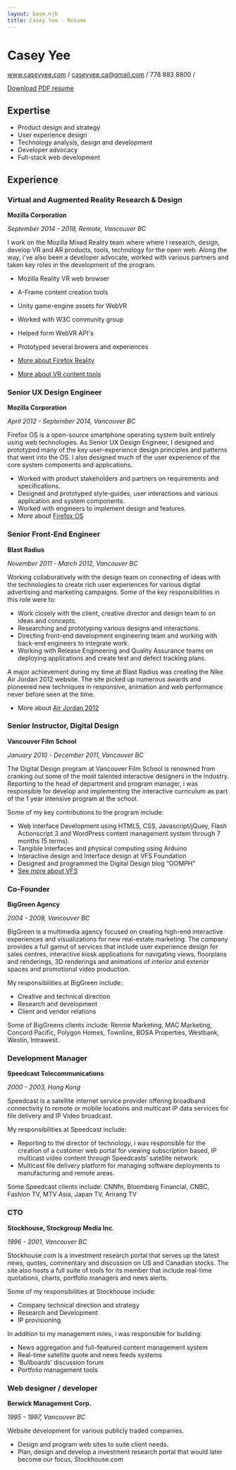 ```yaml
---
layout: base.njk
title: Casey Yee - Resume
---
```



# Casey Yee

www.caseyyee.com / caseyyee.ca@gmail.com / 778 883 8800 /

[Download PDF resume](https://gitprint.com/caseyyee/resume/master/README.md)


## Expertise

* Product design and strategy
* User experience design
* Technology analysis, design and development
* Developer advocacy
* Full-stack web development

## Experience

### Virtual and Augmented Reality Research & Design

**Mozilla Corporation**

*September 2014 - 2019, Remote, Vancouver BC*

I work on the Mozilla Mixed Reality team where where I research, design, develop VR and AR products, tools, technology for the open web. Along the way, i've also been a developer advocate, worked with various partners and taken key roles in the development of the program.

- Mozilla Reality VR web browser
- A-Frame content creation tools
- Unity game-engine assets for WebVR
- Worked with W3C community group
- Helped form WebVR API's
- Prototyped several browers and experiences

- [More about Firefox Reality](http://caseyyee.com/projects/firefox-reality/)
- [More about VR content tools](http://caseyyee.com/projects/webvr-tools/)

### Senior UX Design Engineer

**Mozilla Corporation**

*April 2012 - September 2014, Vancouver BC*

Firefox OS is a open-source smartphone operating system built entirely using web technologies.   As Senior UX Design Engineer, I designed and prototyped many of the key user-experience design principles and patterns that went into the OS.    I also designed much of the user experience of the core system components and applications.

- Worked with product stakeholders and partners on requirements and specifications.
- Designed and prototyped style-guides, user interactions and various application and system components.
- Worked with engineers to implement design and features.
- More about [Firefox OS](http://caseyyee.com/projects/firefox-os/)

### Senior Front-End Engineer

**Blast Radius**

*November 2011 - March 2012, Vancouver BC*

Working collaboratively with the design team on connecting of ideas with the technologies to create rich user experiences for various digital advertising and marketing campaigns. Some of the key responsibilities in this role were to:

- Work closely with the client, creative director and design team to on ideas and concepts.
- Researching and prototyping various designs and interactions.
- Directing front-end development engineering team and working with back-end engineers to integrate work.
- Working with Release Engineering and Quality Assurance teams on deploying applications and  create test and defect tracking plans.

A major achievement during my time at Blast Radius was creating the Nike Air Jordan 2012 website. The site picked up numerous awards and pioneered new techniques in responsive, animation and web performance never before seen at the time.

- More about [Air Jordan 2012](http://caseyyee.com/projects/aj2012/)

### Senior Instructor, Digital Design

**Vancouver Film School**

*January 2010 - December 2011, Vancouver BC*

The Digital Design program at Vancouver Film School is renowned from cranking out some of the most talented interactive designers in the industry. Reporting to the head of department and program manager, i was responsible for develop and implementing the interactive curriculum as part of the 1 year intensive program at the school.

Some of my key contributions to the program include:

- Web Interface Development using HTML5, CSS, Javascript/jQuey, Flash Actionscript 3 and WordPress content management system through 7 months (5 terms).
- Tangible Interfaces and physical computing using Arduino
- Interactive design and Interface design at VFS Foundation
- Designed and programmed the Digital Design blog “OOMPH”
- [See more about VFS](http://caseyyee.com/projects/vfs/)

### Co-Founder

**BigGreen Agency**

*2004 - 2009, Vancouver BC*

BigGreen is a multimedia agency focused on creating high-end interactive experiences and visualizations for new real-estate marketing. The company provides a full gamut of services that include user experience design for sales centres, interactive kiosk applications for navigating views, floorplans and renderings, 3D renderings and animations of interior and exterior spaces and promotional video production.

My responsibilities at BigGreen include:

- Creative and technical direction
- Research and development
- Client and vendor relations

Some of BigGreens clients include: Rennie Marketing, MAC Marketing, Concord Pacific, Polygon Homes, Townline, BOSA Properties, Westbank, Westin, Intrawest.

### Development Manager

**Speedcast Telecommunications**

*2000 - 2003, Hong Kong*

Speedcast is a satellite internet service provider offering broadband connectivity to remote or mobile locations and multicast IP data services for file delivery and IP Video broadcast.

My responsibilities at Speedcast include:

- Reporting to the director of technology, i was responsible for the creation of a customer web portal for viewing subscription based, IP multicast video content through Speedcasts’ satellite network.
- Multicast file delivery platform for managing software deployments to manufacturing and remote areas.

Some Speedcast clients include: CNNfn, Bloomberg Financial, CNBC, Fashion TV, MTV Asia, Japan TV, Arirang TV

### CTO

**Stockhouse, Stockgroup Media Inc.**

*1996 - 2001, Vancouver BC*

Stockhouse.com is a investment research portal that serves up the latest news, quotes, commentary and discussion on US and Canadian stocks. The site also hosts a full suite of tools for its member that include real-time quotations, charts, portfolio managers and news alerts.

Some of my responsibilities at Stockhouse include:

- Company technical direction and strategy
- Research and Development
- IP provisioning

In addition to my management roles, i was responsible for building:

- News aggregation and full-featured content management system
- Real-time satellite quote and news feeds systems
- ‘Bullboards’ discussion forum
- Portfolio management tools

### Web designer / developer

**Berwick Management Corp.**

*1995 - 1997, Vancouver BC*

Website development for various publicly traded companies.

- Design and program web sites to suite client needs.
- Plan, design and develop a investment research portal that would later become our focus, Stockhouse.com

